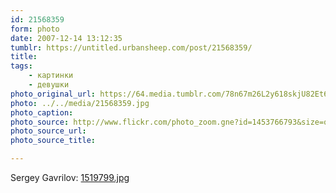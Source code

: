 ```yaml
---
id: 21568359
form: photo
date: 2007-12-14 13:12:35
tumblr: https://untitled.urbansheep.com/post/21568359/
title:
tags:
    - картинки
    - девушки
photo_original_url: https://64.media.tumblr.com/78n67m26L2y618skjU82Et6r_1280.jpg
photo: ../../media/21568359.jpg
photo_caption:
photo_source: http://www.flickr.com/photo_zoom.gne?id=1453766793&size=o
photo_source_url:
photo_source_title:

---
```


<p>Sergey Gavrilov: <a href="http://www.flickr.com/photos/serggavrilov/1453766793/">1519799.jpg</a></p>
